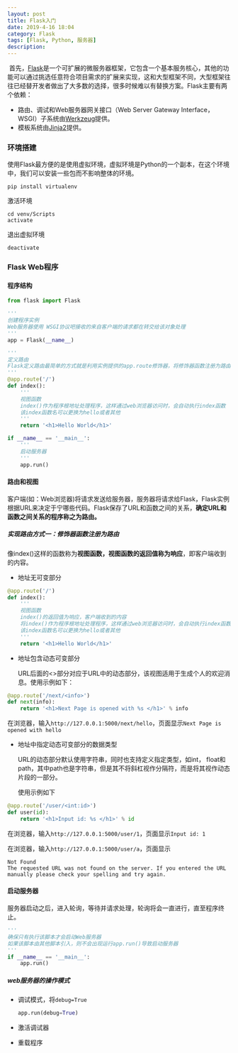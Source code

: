 ```yaml
---
layout: post
title: Flask入门
date: 2019-4-16 18:04
category: Flask
tags: [Flask, Python, 服务器]
description: 
---
```


​	首先，[Flask](http://flask.pocoo.org/)是一个可扩展的微服务器框架，它包含一个基本服务核心，其他的功能可以通过挑选任意符合项目需求的扩展来实现，这和大型框架不同，大型框架往往已经替开发者做出了大多数的选择，很多时候难以有替换方案。Flask主要有两个依赖：

- 路由、调试和Web服务器网关接口（Web Server Gateway Interface，WSGI）子系统由[Werkzeug](https://palletsprojects.com/p/werkzeug/)提供。
- 模板系统由[Jinja2](http://jinja.pocoo.org/)提供。

### 环境搭建

​	使用Flask最方便的是使用虚拟环境，虚拟环境是Python的一个副本，在这个环境中，我们可以安装一些包而不影响整体的环境。

```shell
pip install virtualenv
```

激活环境

```shell
cd venv/Scripts
activate
```

退出虚拟环境

```
deactivate
```



### Flask Web程序

#### 程序结构

```Python
from flask import Flask

'''
创建程序实例
Web服务器使用 WSGI协议吧接收的来自客户端的请求都在转交给该对象处理
'''
app = Flask(__name__)

'''
定义路由
Flask定义路由最简单的方式就是利用实例提供的app.route修饰器，将修饰器函数注册为路由
'''
@app.route('/')
def index():
    '''
    视图函数
    index()作为程序根地址处理程序，这样通过web浏览器访问时，会自动执行index函数
    该index函数名可以更换为hello或者其他
    '''
    return '<h1>Hello World</h1>'

if __name__ == '__main__':
    '''
    启动服务器
    '''
    app.run()
```



#### 路由和视图

​	客户端(如：Web浏览器)将请求发送给服务器，服务器将请求给Flask，Flask实例根据URL来决定于宁哪些代码。Flask保存了URL和函数之间的关系，**确定URL和函数之间关系的程序称之为路由。**



##### 实现路由方式一：修饰器函数注册为路由

​	像index()这样的函数称为**视图函数，视图函数的返回值称为响应**，即客户端收到的内容。

- 地址无可变部分

```Python
@app.route('/')
def index():
    '''
    视图函数
    index()的返回值为响应，客户端收到的内容
    将index()作为程序根地址处理程序，这样通过web浏览器访问时，会自动执行index函数
    该index函数名可以更换为hello或者其他
    '''
    return '<h1>Hello World</h1>'
```



- 地址包含动态可变部分

  URL后面的<>部分对应于URL中的动态部分，该视图适用于生成个人的欢迎消息。使用示例如下：

```Python
@app.route('/next/<info>')
def next(info):
    return '<h1>Next Page is opened with %s </h1>' % info
```

​	在浏览器，输入```http://127.0.0.1:5000/next/hello```，页面显示```Next Page is opened with hello```



- 地址中指定动态可变部分的数据类型

  URL的动态部分默认使用字符串，同时也支持定义指定类型，如int， float和path，其中path也是字符串，但是其不将斜杠视作分隔符，而是将其视作动态片段的一部分。

  使用示例如下

```Python
@app.route('/user/<int:id>')
def user(id):
    return '<h1>Input id: %s </h1>' % id
```

​	在浏览器，输入```http://127.0.0.1:5000/user/1```，页面显示```Input id: 1```

​	在浏览器，输入```http://127.0.0.1:5000/user/a```，页面显示

```
Not Found
The requested URL was not found on the server. If you entered the URL manually please check your spelling and try again.
```



#### 启动服务器

​	服务器启动之后，进入轮询，等待并请求处理，轮询将会一直进行，直至程序终止。

```Python
'''
确保只有执行该脚本才会启动Web服务器
如果该脚本由其他脚本引入，则不会出现运行app.run()导致启动服务器
'''
if __name__ == '__main__':
    app.run()
```



##### web服务器的操作模式

- 调试模式，将```debug=True```

  ```Python
  app.run(debug=True)
  ```

- 激活调试器

- 重载程序

